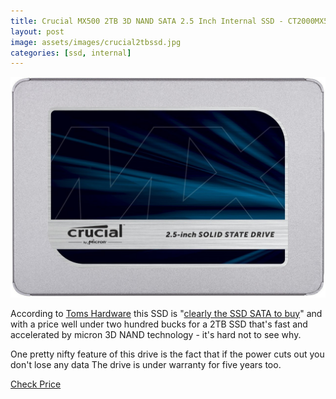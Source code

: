 ```yaml
---
title: Crucial MX500 2TB 3D NAND SATA 2.5 Inch Internal SSD - CT2000MX500SSD1(Z)
layout: post
image: assets/images/crucial2tbssd.jpg
categories: [ssd, internal]
---
```


![image](/assets/images/crucialssd.jpg)


According to [Toms Hardware](https://tomshardware.com) this SSD is "[clearly the SSD SATA to buy](https://amzn.to/2YKtPfm)" and with a price well under two hundred bucks for a 2TB SSD that's fast and accelerated by micron 3D NAND technology - it's hard not to see why.

One pretty nifty feature of this drive is the fact that if the power cuts out you don't lose any data  The drive is under warranty for five years too.

[Check Price](https://amzn.to/2YKtPfm)



